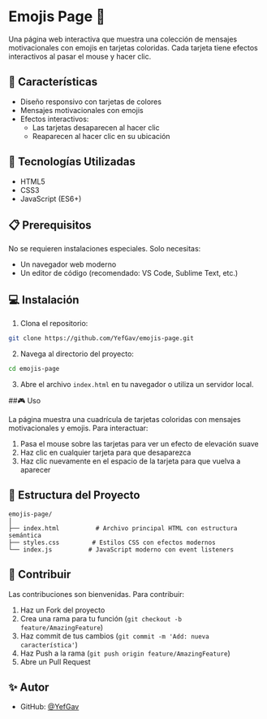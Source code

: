 # Emojis Page 🎨

Una página web interactiva que muestra una colección de mensajes motivacionales con emojis en tarjetas coloridas. Cada tarjeta tiene efectos interactivos al pasar el mouse y hacer clic.

## 🌟 Características

- Diseño responsivo con tarjetas de colores
- Mensajes motivacionales con emojis
- Efectos interactivos:
  - Las tarjetas desaparecen al hacer clic
  - Reaparecen al hacer clic en su ubicación



## 🚀 Tecnologías Utilizadas

- HTML5
- CSS3
- JavaScript (ES6+)


## 📋 Prerequisitos

No se requieren instalaciones especiales. Solo necesitas:
- Un navegador web moderno
- Un editor de código (recomendado: VS Code, Sublime Text, etc.)

## 💻 Instalación

1. Clona el repositorio:
```bash
git clone https://github.com/YefGav/emojis-page.git
```

2. Navega al directorio del proyecto:
```bash
cd emojis-page
```

3. Abre el archivo `index.html` en tu navegador o utiliza un servidor local.

##🎮 Uso

La página muestra una cuadrícula de tarjetas coloridas con mensajes motivacionales y emojis. Para interactuar:

1. Pasa el mouse sobre las tarjetas para ver un efecto de elevación suave
2. Haz clic en cualquier tarjeta para que desaparezca
3. Haz clic nuevamente en el espacio de la tarjeta para que vuelva a aparecer


## 🔧 Estructura del Proyecto

```
emojis-page/
│
├── index.html          # Archivo principal HTML con estructura semántica
├── styles.css         # Estilos CSS con efectos modernos
└── index.js          # JavaScript moderno con event listeners

```

## 🤝 Contribuir

Las contribuciones son bienvenidas. Para contribuir:

1. Haz un Fork del proyecto
2. Crea una rama para tu función (`git checkout -b feature/AmazingFeature`)
3. Haz commit de tus cambios (`git commit -m 'Add: nueva característica'`)
4. Haz Push a la rama (`git push origin feature/AmazingFeature`)
5. Abre un Pull Request


## ✨ Autor

- GitHub: [@YefGav](https://github.com/YefGav)


